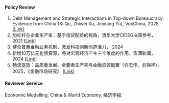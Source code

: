 
#### Policy Review
1. Debt Management and Strategic Interactions in Top-down Bureaucracy: Evidence from China (Xi Qu, Zhiwei Xu, Jinxiang Yu), VoxChina, 2025 [[Link]](https://voxchina.org/show-3-404.html)
2. 加杠杆与企业生产率：基于信贷配给的视角，清华大学CIDEG决策参考，2021 [[Link]](https://mp.weixin.qq.com/s/93GahfPGOD0daktdvaugMA)
3. 健全普惠金融业务机制，激发科技创新创造活力， 2024
4. 新增10万亿元化债资源，将对宏观经济产生三个维度的作用，澎湃新闻，2024 [[Link]](https://m.thepaper.cn/newsDetail_forward_29289953)
5. 畅流提效：高质量发展、全要素生产率与金融资源配置（许志伟、俞锦祥），2025，《金融市场研究》 [[Link]](https://kns.cnki.net/kcms2/article/abstract?v=OsVNzKNazbQLClmcLScugx7X_O7-4_wNeMVqW3lp7SR3CFiJb2VoMyH8S4l6TNrQrKrzNSCs4D5qB3fih0lavPaUIf9rhV2Q54rNXsCe8ZQD2jQQKpPki9VAil-EtopNqjpv2kUC2xLV3maOoJ_A9uyaLNF1gvvt3V5eaqez1rt6bm_UnQK5_w==&uniplatform=NZKPT&language=CHS)

#### Reviewer Service
Economic Modelling, China & World Economy, 经济学报.
